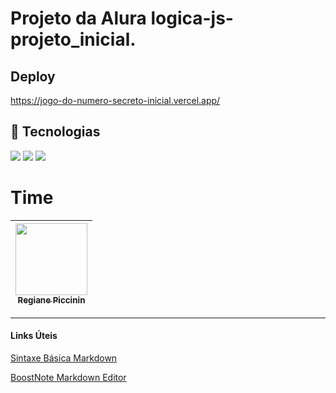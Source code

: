 # Projeto da Alura logica-js-projeto_inicial.


## Deploy
https://jogo-do-numero-secreto-inicial.vercel.app/

## 🚀 Tecnologias
<div>
  <img src="https://img.shields.io/badge/HTML-239120?style=for-the-badge&logo=html5&logoColor=white">
  <img src="https://img.shields.io/badge/CSS-239120?&style=for-the-badge&logo=css3&logoColor=white">
  <img src="https://img.shields.io/badge/JavaScript-F7DF1E?style=for-the-badge&logo=javascript&logoColor=black">
</div>


# Time

| [<img loading="lazy" src="https://avatars.githubusercontent.com/u/63248452?v=4" width=115><br><sub>Regiane Piccinin</sub>](https://github.com/repiccinin) |
| :---: |

------------------------
#### Links Úteis
[Sintaxe Básica Markdown](https://www.markdownguide.org/basic-syntax/)

[BoostNote Markdown Editor](https://boostnote.io/)
